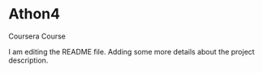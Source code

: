 # Athon4
Coursera Course

I am editing the README file. Adding some more details about the project description.
